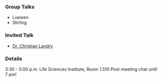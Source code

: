 ### Group Talks

* Loewen
* Stirling

### Invited Talk

* [Dr. Christian Landry](http://landrylab.ibis.ulaval.ca/)

### Details

3:30 - 5:00 p.m.
Life Sciences Institute, Room 1.510
Post meeting chat until 7 pm!


